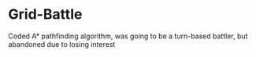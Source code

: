 # Grid-Battle

Coded A* pathfinding algorithm, was going to be a turn-based battler, but abandoned due to losing interest
